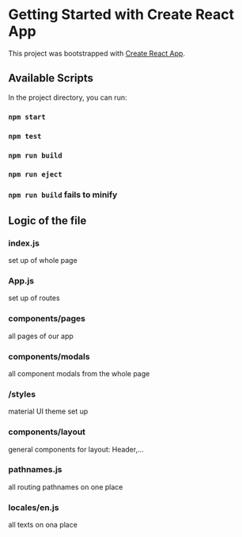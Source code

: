 # Getting Started with Create React App

This project was bootstrapped with [Create React App](https://github.com/facebook/create-react-app).

## Available Scripts

In the project directory, you can run:

### `npm start`

### `npm test`

### `npm run build`

### `npm run eject`

### `npm run build` fails to minify

## Logic of the file

### index.js

set up of whole page

### App.js

set up of routes

### components/pages

all pages of our app

### components/modals

all component modals from the whole page

### /styles

material UI theme set up

### components/layout

general components for layout: Header,...

### pathnames.js

all routing pathnames on one place

### locales/en.js

all texts on ona place
